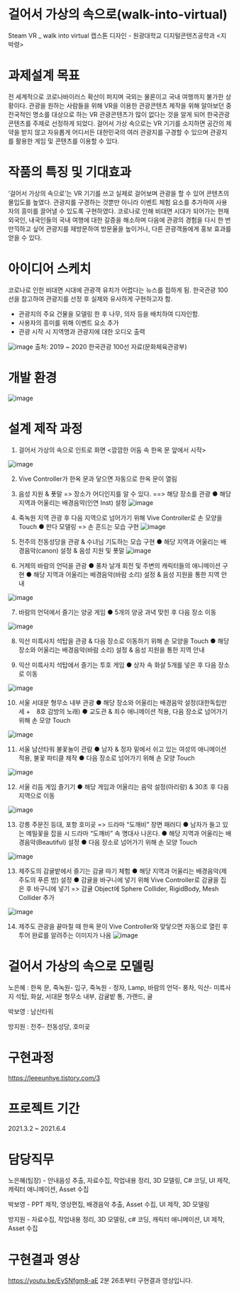 # 걸어서 가상의 속으로(walk-into-virtual)
Steam VR _ walk into virtual
캡스톤 디자인 - 원광대학교 디지털콘텐츠공학과 <지박령>

# 과제설계 목표
전 세계적으로 코로나바이러스 확산이 퍼지며 국외는 물론이고 국내 여행까지 불가한 상황이다.
관광을 원하는 사람들을 위해 VR을 이용한 관광콘텐츠 제작을 위해 알아보던 중 전국적인 명소를 대상으로 하는 VR 관광콘텐츠가 많이 없다는 것을 알게 되어 한국관광콘텐츠를 주제로 선정하게 되었다. 걸어서 가상 속으로는 VR 기기를 소지하면 공간의 제약을 받지 않고 자유롭게 어디서든 대한민국의 여러 관광지를 구경할 수 있으며 관광지를 활용한 게임 및 콘텐츠를 이용할 수 있다.

# 작품의 특징 및 기대효과
‘걸어서 가상의 속으로’는 VR 기기를 쓰고 실제로 걸어보며 관광을 할 수 있어 콘텐츠의 몰입도를 높였다. 관광지를 구경하는 것뿐만 아니라 이벤트 체험 요소를 추가하여 사용자의 흥미를 끌어낼 수 있도록 구현하였다. 코로나로 인해 비대면 시대가 되어가는 현재 외국인, 내국인들의 국내 여행에 대한 갈증을 해소하며 다음에 관광의 경험을 다시 한 번 만끽하고 싶어 관광지를 재방문하여 방문율을 높이거나, 다른 관광객들에게 홍보 효과를 얻을 수 있다.

# 아이디어 스케치
코로나로 인한 비대면 시대에 관광객 유치가 어렵다는 뉴스를 접하게 됨. 한국관광 100선을 참고하여 관광지를 선정 후 실제와 유사하게 구현하고자 함.
- 관광지의 주요 건물을 모델링 한 후 나무, 의자 등을 배치하여 디자인함.
- 사용자의 흥미를 위해 이벤트 요소 추가
- 관광 시작 시 지역명과 관광지에 대한 오디오 출력

![image](https://user-images.githubusercontent.com/76396597/169792726-5c9fc839-8e00-47f0-b452-81d9c4b80dd0.png)
출처: 2019 ~ 2020 한국관광 100선 자료(문화체육관광부)

# 개발 환경
![image](https://user-images.githubusercontent.com/76396597/169796224-07261c9e-b833-4be7-8c7f-a4217965e14e.png)


# 설계 제작 과정
1. 걸어서 가상의 속으로 인트로 화면 <깜깜한 어둠 속 한옥 문 앞에서 시작>

![image](https://user-images.githubusercontent.com/76396597/169793270-facb147d-6dc5-4993-9594-96473ac865ae.png)

2. Vive Controller가 한옥 문과 닿으면 자동으로 한옥 문이 열림

3. 음성 지원 & 푯말 => 장소가 어디인지를 알 수 있다. ==> 해당 장소를 관광 
● 해당 지역과 어울리는 배경음악(인연 Inst) 설정
![image](https://user-images.githubusercontent.com/76396597/169793439-b5f870aa-4a6b-4d46-bf36-a28d68bfc9bc.png)

4. 죽녹원 지역 관광 후 다음 지역으로 넘어가기 위해 Vive Controller로 손 모양을 Touch 
● 판다 모델링 => 손 흔드는 모습 구현
![image](https://user-images.githubusercontent.com/76396597/169793501-1be8b4ad-f8dd-4c1d-b301-8f14c24dee36.png)

5. 전주의 전동성당을 관광 & 수녀님 기도하는 모습 구현 
● 해당 지역과 어울리는 배경음악(canon) 설정 & 음성 지원 및 푯말
![image](https://user-images.githubusercontent.com/76396597/169793552-64d2b851-9c37-43d0-ba4c-c4f0fd66d4ec.png)

6. 거제의 바람의 언덕을 관광
● 풍차 날개 회전 및 주변의 캐릭터들의 애니메이션 구현
● 해당 지역과 어울리는 배경음악(바람 소리) 설정 & 음성 지원을 통한 지역 안내

![image](https://user-images.githubusercontent.com/76396597/169793602-d05c9011-b592-45e1-bf99-ff5088f19c1b.png)

7. 바람의 언덕에서 즐기는 양궁 게임
● 5개의 양궁 과녁 맞힌 후 다음 장소 이동

![image](https://user-images.githubusercontent.com/76396597/169793677-6ac3730b-af3b-4ca9-bb66-ff45f6381713.png)

8. 익산 미륵사지 석탑을 관광 & 다음 장소로 이동하기 위해 손 모양을 Touch
● 해당 장소와 어울리는 배경음악(바람 소리) 설정 & 음성 지원을 통한 지역 안내

9. 익산 미륵사지 석탑에서 즐기는 투호 게임
● 상자 속 화살 5개를 넣은 후 다음 장소로 이동 

![image](https://user-images.githubusercontent.com/76396597/169793753-9e6a7d2e-fe23-4045-8715-e4b56134be9d.png)

10. 서울 서대문 형무소 내부 관광
● 해당 장소와 어울리는 배경음악 설정(대한독립만세 +　8호 감방의 노래)
● 교도관 & 죄수 애니메이션 적용, 다음 장소로 넘어가기 위해 손 모양 Touch

![image](https://user-images.githubusercontent.com/76396597/169793782-e69cc6e8-1f7a-4b4e-925a-41bfa18b6448.png)

11. 서울 남산타워 불꽃놀이 관람
● 남자 & 정자 밑에서 쉬고 있는 여성의 애니메이션 적용, 불꽃 파티클 제작
● 다음 장소로 넘어가기 위해 손 모양 Touch 

![image](https://user-images.githubusercontent.com/76396597/169793799-ff2e1528-3bd7-4872-bb3d-2ddfb8c2f9c4.png)

12. 서울 리듬 게임 즐기기 
● 해당 게임과 어울리는 음악 설정(아리랑) & 30초 후 다음 지역으로 이동 

![image](https://user-images.githubusercontent.com/76396597/169793831-ce030a35-d42e-4d3d-a631-95a4cb6350cf.png)

13. 강릉 주문진 등대, 포항 호미곶 => 드라마 “도깨비” 장면 패러디
● 남자가 들고 있는 메밀꽃을 잡을 시 드라마 “도깨비” 속 명대사 나온다.
● 해당 지역과 어울리는 배경음악(Beautiful) 설정
● 다음 장소로 넘어가기 위해 손 모양 Touch

![image](https://user-images.githubusercontent.com/76396597/169793849-280d73e7-942d-4f02-ad9c-c6c38fcc6bb8.png)

13. 제주도의 감귤밭에서 즐기는 감귤 따기 체험 
● 해당 지역과 어울리는 배경음악(제주도의 푸른 밤) 설정
● 감귤을 바구니에 넣기 위해 Vive Controller로 감귤을 집은 후 바구니에 넣기
=> 감귤 Object에 Sphere Collider, RigidBody, Mesh Collider 추가

![image](https://user-images.githubusercontent.com/76396597/169793885-adfbd621-8b2e-49e2-a1c3-70ebb49d48f6.png)

14. 제주도 관광을 끝마칠 때 한옥 문이 Vive Controller와 맞닿으면 자동으로 열린 후 투어 완료를 알려주는 이미지가 나옴
![image](https://user-images.githubusercontent.com/76396597/169793903-b0c49bc6-1d75-45cf-b792-9cff8fe3be02.png)

# 걸어서 가상의 속으로 모델링
노은혜 : 한옥 문, 죽녹원- 입구, 죽녹원 - 정자, Lamp, 바람의 언덕- 풍차, 익산- 미륵사지 석탑, 화살, 서대문 형무소 내부, 감귤밭 통, 가랜드, 귤

박보영 : 남산타워

방지원 : 전주- 전동성당, 호미곶

# 구현과정
https://leeeunhye.tistory.com/3

# 프로젝트 기간 
2021.3.2 ~ 2021.6.4

# 담당직무 
노은혜(팁장) - 안내음성 추출, 자료수집, 작업내용 정리, 3D 모델링, C# 코딩, UI 제작, 캐릭터 애니메이션, Asset 수집

박보영 - PPT 제작, 영상편집, 배경음악 추출, Asset 수집, UI 제작, 3D 모델링

방지원 - 자료수집, 작업내용 정리, 3D 모델링, c# 코딩, 캐릭터 애니메이션, UI 제작, Asset 수집

# 구현결과 영상
https://youtu.be/EySNfgm8-aE
2분 26초부터 구현결과 영상입니다.
